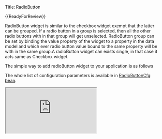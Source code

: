 Title: RadioButton



{{ReadyForReview}}

RadioButton widget is similar to the checkbox widget exempt that the latter can be grouped. If a radio button in a group is selected, then all the other radio buttons with in that group will get unselected. RadioButton group can be set by binding the value property of the widget to a property in the data model and which ever radio button value bound to the same property will be with in the same group.A radioButton widget can exists single, in that case it acts same as Checkbox widget.

The simple way to add radioButton widget to your application is as follows

<script src='http://snippets.ariatemplates.com/snippets/%VERSION%/widgets/radiobutton/Snippet.tpl' defer></script>

The whole list of configuration parameters is available in [RadioButtonCfg bean](http://ariatemplates.com/api/#aria.widgets.CfgBeans:RadioButtonCfg).

<iframe class='samples' src='http://snippets.ariatemplates.com/samples/%VERSION%/widgets/radiobutton/' />

## Styling
RadioButton widget labels can be aligned to "left", "right", "top" and "bottom" depending on the user requirement. Also user can provide a css class via sclass property, determines which class defined in the skin is being used.

<script src='http://snippets.ariatemplates.com/snippets/%VERSION%/widgets/radiobutton/Snippet.tpl' defer></script>

<iframe class='samples' src='http://snippets.ariatemplates.com/samples/%VERSION%/widgets/radiobutton/styling/' />

## Binding
RadioButton widget alike Checkbox widget is highly configurable and for instance you can bound the value of property like disabled,error,errorMessages etc to a property in the data model. 

The whole list of configuration parameters is available in [RadioButtonCfg bean](http://ariatemplates.com/api/#aria.widgets.CfgBeans:RadioButtonCfg).

For more information please read the article on [widget bindings](widget_bindings).

<script src='http://snippets.ariatemplates.com/snippets/%VERSION%/widgets/radiobutton/Snippet.tpl' defer></script>

<iframe class='samples' src='http://snippets.ariatemplates.com/samples/%VERSION%/widgets/radiobutton/binding/' />